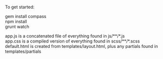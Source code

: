 To get started:

gem install compass  
npm install  
grunt watch  

app.js is a concatenated file of everything found in js/\*\*/\*.js  
app.css is a compiled version of everything found in scss/\*\*/\*.scss  
default.html is created from templates/layout.html, plus any partials found in templates/partials  